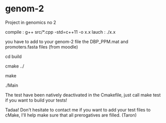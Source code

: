 # genom-2
Project in genomics no 2

compile : g++ src/*.cpp -std=c++11 -o x.x
lauch : ./x.x

you have to add to your genom-2 file the DBP_PPM.mat and promoters.fasta files (from moodle)

cd build

cmake ../

make

./Main


The test have been natively deactivated in the Cmakefile, just call make test if you want to build your tests!

Tadaa!
Don't hesitate to contact me if you want to add your test files to cMake, I'll help make sure that all prerogatives are filled. (Taron)
